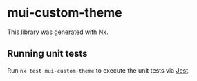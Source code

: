 # mui-custom-theme

This library was generated with [Nx](https://nx.dev).

## Running unit tests

Run `nx test mui-custom-theme` to execute the unit tests via [Jest](https://jestjs.io).
